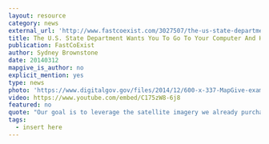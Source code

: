 ```yaml
---
layout: resource
category: news
external_url: 'http://www.fastcoexist.com/3027507/the-us-state-department-wants-you-to-go-to-your-computer-and-help-it-make-maps'
title: The U.S. State Department Wants You To Go To Your Computer And Help It Make Maps
publication: FastCoExist
author: Sydney Brownstone
date: 20140312
mapgive_is_author: no
explicit_mention: yes
type: news
photo: 'https://www.digitalgov.gov/files/2014/12/600-x-337-MapGive-example-from-OpenStreetMap-intro-video-Dept-of-State-Humanitarian-Information-Unit.jpg'
video: https://www.youtube.com/embed/C175zW8-6j8
featured: no
quote: "Our goal is to leverage the satellite imagery we already purchase to catalyze existing mapping efforts done by the broader humanitarian community."
tags:
  - insert here
---
```




